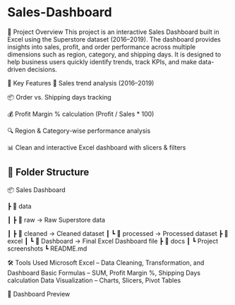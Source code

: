 # Sales-Dashboard


📌 Project Overview
This project is an interactive Sales Dashboard built in Excel using the Superstore dataset (2016–2019).
The dashboard provides insights into sales, profit, and order performance across multiple dimensions such as region, category, and shipping days.
It is designed to help business users quickly identify trends, track KPIs, and make data-driven decisions.




🎯 Key Features
📅 Sales trend analysis (2016–2019)

📦 Order vs. Shipping days tracking

💰 Profit Margin % calculation (Profit / Sales * 100)

🔍 Region & Category-wise performance analysis

📊 Clean and interactive Excel dashboard with slicers & filters






## 📂 Folder Structure

📦 Sales Dashboard

┣ 📂 data

┃ ┣ 📂 raw → Raw Superstore data

┃ ┣ 📂 cleaned → Cleaned dataset
┃ ┗ 📂 processed → Processed dataset
┣ 📂 excel
┃ ┗ 📂 Dashboard → Final Excel Dashboard file
┣ 📂 docs
┃ ┗ Project screenshots
┗ README.md

🛠️ Tools Used
Microsoft Excel – Data Cleaning, Transformation, and Dashboard
Basic Formulas – SUM, Profit Margin %, Shipping Days calculation
Data Visualization – Charts, Slicers, Pivot Tables

📸 Dashboard Preview


